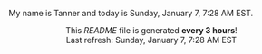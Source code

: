 My name is Tanner and today is Sunday, January 7, 7:28 AM EST.

<p align="center">This <i>README</i> file is generated <b>every 3 hours</b>!</br>Last refresh: Sunday, January 7, 7:28 AM EST<br /></p>
